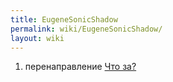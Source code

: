 ```yaml
---
title: EugeneSonicShadow
permalink: wiki/EugeneSonicShadow/
layout: wiki
---
```


1.  перенаправление [Что за?](Что_за? "wikilink")
